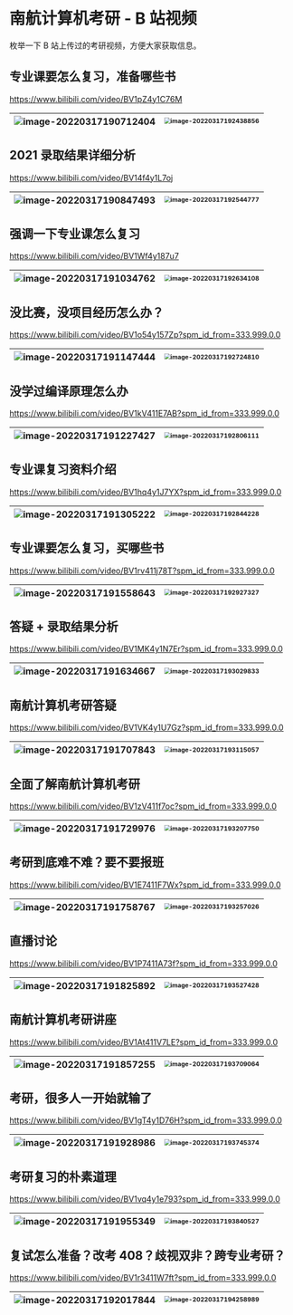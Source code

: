 # 南航计算机考研 - B 站视频



枚举一下 B 站上传过的考研视频，方便大家获取信息。



## 专业课要怎么复习，准备哪些书

https://www.bilibili.com/video/BV1pZ4y1C76M

| ![image-20220317190712404](assets/image-20220317190712404.png) | <img src="assets/image-20220317192438856.png" alt="image-20220317192438856" style="zoom: 67%;" /> |
| ------------------------------------------------------------ | ------------------------------------------------------------ |





## 2021 录取结果详细分析

https://www.bilibili.com/video/BV14f4y1L7oj

| ![image-20220317190847493](assets/image-20220317190847493.png) | <img src="assets/image-20220317192544777.png" alt="image-20220317192544777" style="zoom:67%;" /> |
| ------------------------------------------------------------ | ------------------------------------------------------------ |





## 强调一下专业课怎么复习

https://www.bilibili.com/video/BV1Wf4y187u7

| ![image-20220317191034762](assets/image-20220317191034762.png) | <img src="assets/image-20220317192634108.png" alt="image-20220317192634108" style="zoom:67%;" /> |
| ------------------------------------------------------------ | ------------------------------------------------------------ |





## 没比赛，没项目经历怎么办？

https://www.bilibili.com/video/BV1o54y157Zp?spm_id_from=333.999.0.0

| ![image-20220317191147444](assets/image-20220317191147444.png) | <img src="assets/image-20220317192724810.png" alt="image-20220317192724810" style="zoom:67%;" /> |
| ------------------------------------------------------------ | ------------------------------------------------------------ |





## 没学过编译原理怎么办

https://www.bilibili.com/video/BV1kV411E7AB?spm_id_from=333.999.0.0

| ![image-20220317191227427](assets/image-20220317191227427.png) | <img src="assets/image-20220317192806111.png" alt="image-20220317192806111" style="zoom:67%;" /> |
| ------------------------------------------------------------ | ------------------------------------------------------------ |





## 专业课复习资料介绍

https://www.bilibili.com/video/BV1hq4y1J7YX?spm_id_from=333.999.0.0

| ![image-20220317191305222](assets/image-20220317191305222.png) | <img src="assets/image-20220317192844228.png" alt="image-20220317192844228" style="zoom:67%;" /> |
| ------------------------------------------------------------ | ------------------------------------------------------------ |





## 专业课要怎么复习，买哪些书

https://www.bilibili.com/video/BV1rv411j78T?spm_id_from=333.999.0.0

| ![image-20220317191558643](assets/image-20220317191558643.png) | <img src="assets/image-20220317192927327.png" alt="image-20220317192927327" style="zoom:67%;" /> |
| ------------------------------------------------------------ | ------------------------------------------------------------ |





## 答疑 + 录取结果分析

https://www.bilibili.com/video/BV1MK4y1N7Er?spm_id_from=333.999.0.0

| ![image-20220317191634667](assets/image-20220317191634667.png) | <img src="assets/image-20220317193029833.png" alt="image-20220317193029833" style="zoom: 67%;" /> |
| ------------------------------------------------------------ | ------------------------------------------------------------ |





## 南航计算机考研答疑

https://www.bilibili.com/video/BV1VK4y1U7Gz?spm_id_from=333.999.0.0

| ![image-20220317191707843](assets/image-20220317191707843.png) | <img src="assets/image-20220317193115057.png" alt="image-20220317193115057" style="zoom:67%;" /> |
| ------------------------------------------------------------ | ------------------------------------------------------------ |





## 全面了解南航计算机考研

https://www.bilibili.com/video/BV1zV411f7oc?spm_id_from=333.999.0.0

| ![image-20220317191729976](assets/image-20220317191729976.png) | <img src="assets/image-20220317193207750.png" alt="image-20220317193207750" style="zoom:67%;" /> |
| ------------------------------------------------------------ | ------------------------------------------------------------ |





## 考研到底难不难？要不要报班

https://www.bilibili.com/video/BV1E7411F7Wx?spm_id_from=333.999.0.0

| ![image-20220317191758767](assets/image-20220317191758767.png) | <img src="assets/image-20220317193257026.png" alt="image-20220317193257026" style="zoom:67%;" /> |
| ------------------------------------------------------------ | ------------------------------------------------------------ |





## 直播讨论

https://www.bilibili.com/video/BV1P7411A73f?spm_id_from=333.999.0.0

| ![image-20220317191825892](assets/image-20220317191825892.png) | <img src="assets/image-20220317193527428.png" alt="image-20220317193527428" style="zoom:67%;" /> |
| ------------------------------------------------------------ | ------------------------------------------------------------ |





## 南航计算机考研讲座

https://www.bilibili.com/video/BV1At411V7LE?spm_id_from=333.999.0.0

| ![image-20220317191857255](assets/image-20220317191857255.png) | <img src="assets/image-20220317193709064.png" alt="image-20220317193709064" style="zoom:67%;" /> |
| ------------------------------------------------------------ | ------------------------------------------------------------ |





## 考研，很多人一开始就输了

https://www.bilibili.com/video/BV1gT4y1D76H?spm_id_from=333.999.0.0

| ![image-20220317191928986](assets/image-20220317191928986.png) | <img src="assets/image-20220317193745374.png" alt="image-20220317193745374" style="zoom:67%;" /> |
| ------------------------------------------------------------ | ------------------------------------------------------------ |





## 考研复习的朴素道理

https://www.bilibili.com/video/BV1vq4y1e793?spm_id_from=333.999.0.0

| ![image-20220317191955349](assets/image-20220317191955349.png) | <img src="assets/image-20220317193840527.png" alt="image-20220317193840527" style="zoom:67%;" /> |
| ------------------------------------------------------------ | ------------------------------------------------------------ |



## 复试怎么准备？改考 408？歧视双非？跨专业考研？

https://www.bilibili.com/video/BV1r3411W7ft?spm_id_from=333.999.0.0

| ![image-20220317192017844](assets/image-20220317192017844.png) | <img src="assets/image-20220317194258989.png" alt="image-20220317194258989" style="zoom:67%;" /> |
| ------------------------------------------------------------ | ------------------------------------------------------------ |

 

